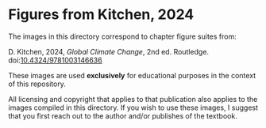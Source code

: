 # Figures from Kitchen, 2024

The images in this directory correspond to chapter figure suites from:

D. Kitchen, 2024, *Global Climate Change*, 2nd ed. Routledge. doi:[10.4324/9781003146636](https://doi.org/10.4324/9781003146636)

These images are used **exclusively** for educational purposes in the context of this repository.

All licensing and copyright that applies to that publication also applies to the images compiled in this directory. If you wish to use these images, I suggest that you first reach out to the author and/or publishes of the textbook.